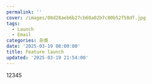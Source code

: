 ```yaml
---
permalink: ''
cover: /images/08d28aeb6b27cb60a02b7c80b52f58df.jpg
tags:
  - Launch
  - Email
categories: 杂类
date: '2025-03-19 08:00:00'
title: Feature launch
updated: '2025-03-19 21:54:00'
---
```


12345

